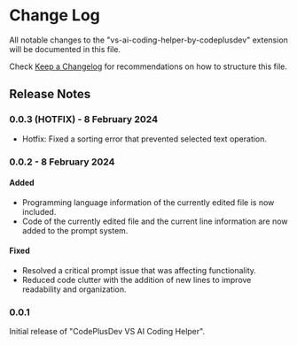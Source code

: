 # Change Log

All notable changes to the "vs-ai-coding-helper-by-codeplusdev" extension will be documented in this file.

Check [Keep a Changelog](http://keepachangelog.com/) for recommendations on how to structure this file.

## Release Notes

### 0.0.3 (HOTFIX) - 8 February 2024

- Hotfix: Fixed a sorting error that prevented selected text operation.

### 0.0.2 - 8 February 2024

#### Added

- Programming language information of the currently edited file is now included.
- Code of the currently edited file and the current line information are now added to the prompt system.

#### Fixed

- Resolved a critical prompt issue that was affecting functionality.
- Reduced code clutter with the addition of new lines to improve readability and organization.

### 0.0.1

Initial release of "CodePlusDev VS AI Coding Helper".
